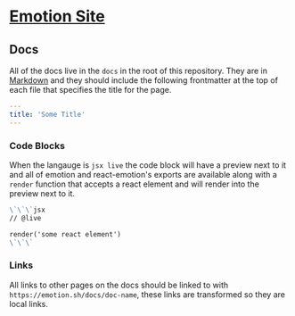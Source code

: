 # [Emotion Site](https://emotion.sh)

## Docs

All of the docs live in the `docs` in the root of this repository. They are in [Markdown](https://daringfireball.net/projects/markdown/basics) and they should include the following frontmatter at the top of each file that specifies the title for the page.

```yaml
---
title: 'Some Title'
---
```

### Code Blocks

When the langauge is `jsx live` the code block will have a preview next to it and all of emotion and react-emotion's exports are available along with a `render` function that accepts a react element and will render into the preview next to it.

```md
\`\`\`jsx
// @live

render('some react element')
\`\`\`
```

### Links

All links to other pages on the docs should be linked to with `https://emotion.sh/docs/doc-name`, these links are transformed so they are local links.

```

```

```

```

```

```
